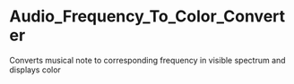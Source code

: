 # Audio_Frequency_To_Color_Converter
Converts musical note to corresponding frequency in visible spectrum and displays color
